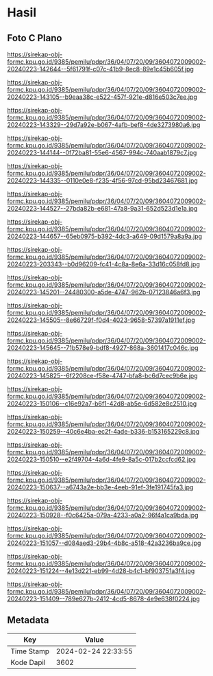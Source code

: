 # Hasil

## Foto C Plano

https://sirekap-obj-formc.kpu.go.id/9385/pemilu/pdpr/36/04/07/20/09/3604072009002-20240223-142644--5f61791f-c07c-41b9-8ec8-89e1c45b605f.jpg

https://sirekap-obj-formc.kpu.go.id/9385/pemilu/pdpr/36/04/07/20/09/3604072009002-20240223-143105--b9eaa38c-e522-457f-921e-d816e503c7ee.jpg

https://sirekap-obj-formc.kpu.go.id/9385/pemilu/pdpr/36/04/07/20/09/3604072009002-20240223-143329--29d7a92e-b067-4afb-bef8-4de3273980a6.jpg

https://sirekap-obj-formc.kpu.go.id/9385/pemilu/pdpr/36/04/07/20/09/3604072009002-20240223-144144--0f72ba81-55e6-4567-994c-740aab1879c7.jpg

https://sirekap-obj-formc.kpu.go.id/9385/pemilu/pdpr/36/04/07/20/09/3604072009002-20240223-144335--0110e0e8-f235-4f56-97cd-95bd23467681.jpg

https://sirekap-obj-formc.kpu.go.id/9385/pemilu/pdpr/36/04/07/20/09/3604072009002-20240223-144527--27bda82b-e681-47a8-9a31-652d523d1e1a.jpg

https://sirekap-obj-formc.kpu.go.id/9385/pemilu/pdpr/36/04/07/20/09/3604072009002-20240223-144657--65eb0975-b392-4dc3-a649-09d1579a8a9a.jpg

https://sirekap-obj-formc.kpu.go.id/9385/pemilu/pdpr/36/04/07/20/09/3604072009002-20240223-203343--b0d96209-fc41-4c8a-8e6a-33d16c058fd8.jpg

https://sirekap-obj-formc.kpu.go.id/9385/pemilu/pdpr/36/04/07/20/09/3604072009002-20240223-145201--24480300-a5de-4747-962b-07123846a6f3.jpg

https://sirekap-obj-formc.kpu.go.id/9385/pemilu/pdpr/36/04/07/20/09/3604072009002-20240223-145505--8e66729f-f0d4-4023-9658-57397a1911ef.jpg

https://sirekap-obj-formc.kpu.go.id/9385/pemilu/pdpr/36/04/07/20/09/3604072009002-20240223-145645--71b578e9-bdf8-4927-868a-3601417c046c.jpg

https://sirekap-obj-formc.kpu.go.id/9385/pemilu/pdpr/36/04/07/20/09/3604072009002-20240223-145825--6f2208ce-f58e-4747-bfa8-bc6d7cec9b6e.jpg

https://sirekap-obj-formc.kpu.go.id/9385/pemilu/pdpr/36/04/07/20/09/3604072009002-20240223-150106--c16e92a7-b6f1-42d8-ab5e-6d582e8c2510.jpg

https://sirekap-obj-formc.kpu.go.id/9385/pemilu/pdpr/36/04/07/20/09/3604072009002-20240223-150259--40c6e4ba-ec2f-4ade-b336-b153165229c8.jpg

https://sirekap-obj-formc.kpu.go.id/9385/pemilu/pdpr/36/04/07/20/09/3604072009002-20240223-150510--e2f49704-4a6d-4fe9-8a5c-017b2ccfcd62.jpg

https://sirekap-obj-formc.kpu.go.id/9385/pemilu/pdpr/36/04/07/20/09/3604072009002-20240223-150637--a6743a2e-bb3e-4eeb-91ef-3fe191745fa3.jpg

https://sirekap-obj-formc.kpu.go.id/9385/pemilu/pdpr/36/04/07/20/09/3604072009002-20240223-150928--f0c6425a-079a-4233-a0a2-96f4a1ca9bda.jpg

https://sirekap-obj-formc.kpu.go.id/9385/pemilu/pdpr/36/04/07/20/09/3604072009002-20240223-151057--d084aed3-29b4-4b8c-a518-42a3236ba9ce.jpg

https://sirekap-obj-formc.kpu.go.id/9385/pemilu/pdpr/36/04/07/20/09/3604072009002-20240223-151224--4e13d221-eb99-4d28-b4c1-bf903751a3f4.jpg

https://sirekap-obj-formc.kpu.go.id/9385/pemilu/pdpr/36/04/07/20/09/3604072009002-20240223-151409--789e627b-2412-4cd5-8678-4e9e638f0224.jpg


## Metadata

| Key        | Value               |
| ---------- | ------------------- |
| Time Stamp | 2024-02-24 22:33:55 |
| Kode Dapil | 3602                |



